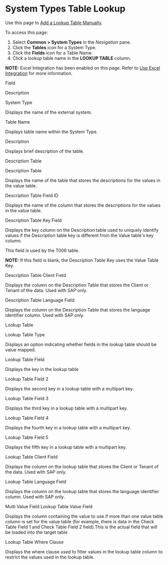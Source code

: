 # System Types Table Lookup

<div class="use" data-xmlns="">

Use this page to [Add a Lookup Table
Manually](../Use_Cases/Add_a%20Lookup%20Table%20Manually..htm).

</div>

To access this page:

1.  Select **Common \> System Types** in the *Navigation* pane.
2.  Click the **Tables** icon for a System Type.
3.  Click the **Fields** icon for a Table Name.
4.  Click a lookup table name in the **LOOKUP TABLE** column.

**NOTE:** Excel Integration has been enabled on this page. Refer to [Use
Excel Integration](../../Excel_Int/Use_Excel_Integration.htm) for more
information.

Field

Description

System Type

Displays the name of the external system.

Table Name

Displays table name within the System Type.

Description

Displays brief description of the table.

Description Table

Description Table

Displays the name of the table that stores the descriptions for the
values in the value table.

Description Table Field ID

Displays the name of the column that stores the descriptions for the
values in the value table.

Description Table Key Field

Displays the key column on the Description table used to uniquely
identify values if the Description table key is different from the Value
table's key column.

This field is used by the T006 table.

**NOTE:** If this field is blank, the Description Table Key uses the
Value Table Key.

Description Table Client Field

Displays the column on the Description Table that stores the Client or
Tenant of the data. Used with SAP only.

Description Table Language Field

Displays the column on the Description Table that stores the language
identifier column. Used with SAP only.

Lookup Table

<span id="Lookup Table Type" class="popUpLink">Lookup Table Type</span>

Displays an option indicating whether fields in the lookup table should
be value mapped.

Lookup Table Field

Displays the key in the lookup table

Lookup Table Field 2

Displays the second key in a lookup table with a multipart key.

Lookup Table Field 3

Displays the third key in a lookup table with a multipart key.

Lookup Table Field 4

Displays the fourth key in a lookup table with a multipart key.

Lookup Table Field 5

Displays the fifth key in a lookup table with a multipart key.

Lookup Table Client Field

Displays the column on the lookup table that stores the Client or Tenant
of the data. Used with SAP only.

Lookup Table Language Field

Displays the column on the lookup table that stores the language
identifier column. Used with SAP only.

Multi Value Field Lookup Table Value Field

Displays the column containing the value to use if more than one value
table column is set for the value table (for example, there is data in
the Check Table Field 1 and Check Table Field 2 field).This is the
actual field that will be loaded into the target table

Lookup Table Where Clause

Displays the where clause used to filter values in the lookup table
column to restrict the values used in the lookup table.
